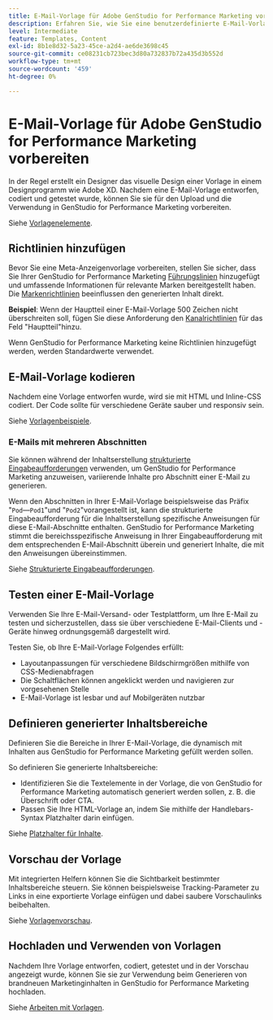 ```yaml
---
title: E-Mail-Vorlage für Adobe GenStudio for Performance Marketing vorbereiten
description: Erfahren Sie, wie Sie eine benutzerdefinierte E-Mail-Vorlage für Adobe GenStudio for Performance Marketing erstellen.
level: Intermediate
feature: Templates, Content
exl-id: 8b1e8d32-5a23-45ce-a2d4-ae6de3698c45
source-git-commit: ce08231cb723bec3d80a732837b72a435d3b552d
workflow-type: tm+mt
source-wordcount: '459'
ht-degree: 0%

---
```


# E-Mail-Vorlage für Adobe GenStudio for Performance Marketing vorbereiten

In der Regel erstellt ein Designer das visuelle Design einer Vorlage in einem Designprogramm wie Adobe XD. Nachdem eine E-Mail-Vorlage entworfen, codiert und getestet wurde, können Sie sie für den Upload und die Verwendung in GenStudio for Performance Marketing vorbereiten.

Siehe [Vorlagenelemente](use-templates.md#template-elements).

## Richtlinien hinzufügen

Bevor Sie eine Meta-Anzeigenvorlage vorbereiten, stellen Sie sicher, dass Sie Ihrer GenStudio for Performance Marketing [Führungslinien](/help/user-guide/guidelines/overview.md) hinzugefügt und umfassende Informationen für relevante Marken bereitgestellt haben. Die [Markenrichtlinien](/help/user-guide/guidelines/brands.md) beeinflussen den generierten Inhalt direkt.

**Beispiel**: Wenn der Hauptteil einer E-Mail-Vorlage 500 Zeichen nicht überschreiten soll, fügen Sie diese Anforderung den [Kanalrichtlinien](/help/user-guide/guidelines/brands.md#channel-guidelines) für das Feld &quot;Hauptteil&quot;hinzu.

Wenn GenStudio for Performance Marketing keine Richtlinien hinzugefügt werden, werden Standardwerte verwendet.

## E-Mail-Vorlage kodieren

Nachdem eine Vorlage entworfen wurde, wird sie mit HTML und Inline-CSS codiert. Der Code sollte für verschiedene Geräte sauber und responsiv sein.

Siehe [Vorlagenbeispiele](/help/user-guide/content/customize-template.md#template-examples).

### E-Mails mit mehreren Abschnitten

Sie können während der Inhaltserstellung [strukturierte Eingabeaufforderungen](/help/user-guide/effective-prompts.md#structured-prompts) verwenden, um GenStudio for Performance Marketing anzuweisen, variierende Inhalte pro Abschnitt einer E-Mail zu generieren.

Wenn den Abschnitten in Ihrer E-Mail-Vorlage beispielsweise das Präfix &quot;`Pod`—`Pod1`&quot;und &quot;`Pod2`&quot;vorangestellt ist, kann die strukturierte Eingabeaufforderung für die Inhaltserstellung spezifische Anweisungen für diese E-Mail-Abschnitte enthalten. GenStudio for Performance Marketing stimmt die bereichsspezifische Anweisung in Ihrer Eingabeaufforderung mit dem entsprechenden E-Mail-Abschnitt überein und generiert Inhalte, die mit den Anweisungen übereinstimmen.

Siehe [Strukturierte Eingabeaufforderungen](/help/user-guide/effective-prompts.md#structured-prompts).

## Testen einer E-Mail-Vorlage

Verwenden Sie Ihre E-Mail-Versand- oder Testplattform, um Ihre E-Mail zu testen und sicherzustellen, dass sie über verschiedene E-Mail-Clients und -Geräte hinweg ordnungsgemäß dargestellt wird.

Testen Sie, ob Ihre E-Mail-Vorlage Folgendes erfüllt:

* Layoutanpassungen für verschiedene Bildschirmgrößen mithilfe von CSS-Medienabfragen
* Die Schaltflächen können angeklickt werden und navigieren zur vorgesehenen Stelle
* E-Mail-Vorlage ist lesbar und auf Mobilgeräten nutzbar

## Definieren generierter Inhaltsbereiche

Definieren Sie die Bereiche in Ihrer E-Mail-Vorlage, die dynamisch mit Inhalten aus GenStudio for Performance Marketing gefüllt werden sollen.

So definieren Sie generierte Inhaltsbereiche:

* Identifizieren Sie die Textelemente in der Vorlage, die von GenStudio for Performance Marketing automatisch generiert werden sollen, z. B. die Überschrift oder CTA.
* Passen Sie Ihre HTML-Vorlage an, indem Sie mithilfe der Handlebars-Syntax Platzhalter darin einfügen.

Siehe [Platzhalter für Inhalte](/help/user-guide/content/customize-template.md#content-placeholders).

## Vorschau der Vorlage

Mit integrierten Helfern können Sie die Sichtbarkeit bestimmter Inhaltsbereiche steuern. Sie können beispielsweise Tracking-Parameter zu Links in eine exportierte Vorlage einfügen und dabei saubere Vorschaulinks beibehalten.

Siehe [Vorlagenvorschau](/help/user-guide/content/customize-template.md#template-preview).

## Hochladen und Verwenden von Vorlagen

Nachdem Ihre Vorlage entworfen, codiert, getestet und in der Vorschau angezeigt wurde, können Sie sie zur Verwendung beim Generieren von brandneuen Marketinginhalten in GenStudio for Performance Marketing hochladen.

Siehe [Arbeiten mit Vorlagen](use-templates.md).
